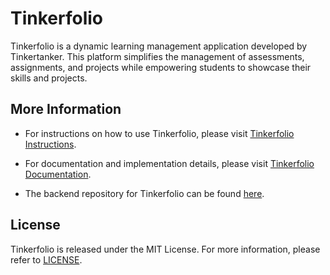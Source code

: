 # Tinkerfolio

Tinkerfolio is a dynamic learning management application developed by Tinkertanker. This platform simplifies the management of assessments, assignments, and projects while empowering students to showcase their skills and projects.

## More Information

- For instructions on how to use Tinkerfolio, please visit [Tinkerfolio Instructions](https://github.com/tinkertanker/LMS_Frontend/blob/main/documentation/UserGuide.md).

- For documentation and implementation details, please visit [Tinkerfolio Documentation](https://github.com/tinkertanker/LMS_Frontend/blob/main/documentation/DeveloperGuide.md).

- The backend repository for Tinkerfolio can be found [here](https://github.com/tinkertanker/LMS_Backend/tree/main).

## License

Tinkerfolio is released under the MIT License. For more information, please refer to [LICENSE](https://github.com/tinkertanker/LMS_Frontend/blob/main/LICENSE).
